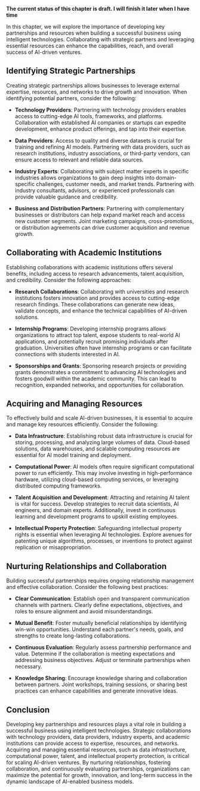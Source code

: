 **The current status of this chapter is draft. I will finish it later when I have time**

In this chapter, we will explore the importance of developing key partnerships and resources when building a successful business using intelligent technologies. Collaborating with strategic partners and leveraging essential resources can enhance the capabilities, reach, and overall success of AI-driven ventures.

Identifying Strategic Partnerships
----------------------------------

Creating strategic partnerships allows businesses to leverage external expertise, resources, and networks to drive growth and innovation. When identifying potential partners, consider the following:

* **Technology Providers**: Partnering with technology providers enables access to cutting-edge AI tools, frameworks, and platforms. Collaboration with established AI companies or startups can expedite development, enhance product offerings, and tap into their expertise.

* **Data Providers**: Access to quality and diverse datasets is crucial for training and refining AI models. Partnering with data providers, such as research institutions, industry associations, or third-party vendors, can ensure access to relevant and reliable data sources.

* **Industry Experts**: Collaborating with subject matter experts in specific industries allows organizations to gain deep insights into domain-specific challenges, customer needs, and market trends. Partnering with industry consultants, advisors, or experienced professionals can provide valuable guidance and credibility.

* **Business and Distribution Partners**: Partnering with complementary businesses or distributors can help expand market reach and access new customer segments. Joint marketing campaigns, cross-promotions, or distribution agreements can drive customer acquisition and revenue growth.

Collaborating with Academic Institutions
----------------------------------------

Establishing collaborations with academic institutions offers several benefits, including access to research advancements, talent acquisition, and credibility. Consider the following approaches:

* **Research Collaborations**: Collaborating with universities and research institutions fosters innovation and provides access to cutting-edge research findings. These collaborations can generate new ideas, validate concepts, and enhance the technical capabilities of AI-driven solutions.

* **Internship Programs**: Developing internship programs allows organizations to attract top talent, expose students to real-world AI applications, and potentially recruit promising individuals after graduation. Universities often have internship programs or can facilitate connections with students interested in AI.

* **Sponsorships and Grants**: Sponsoring research projects or providing grants demonstrates a commitment to advancing AI technologies and fosters goodwill within the academic community. This can lead to recognition, expanded networks, and opportunities for collaboration.

Acquiring and Managing Resources
--------------------------------

To effectively build and scale AI-driven businesses, it is essential to acquire and manage key resources efficiently. Consider the following:

* **Data Infrastructure**: Establishing robust data infrastructure is crucial for storing, processing, and analyzing large volumes of data. Cloud-based solutions, data warehouses, and scalable computing resources are essential for AI model training and deployment.

* **Computational Power**: AI models often require significant computational power to run efficiently. This may involve investing in high-performance hardware, utilizing cloud-based computing services, or leveraging distributed computing frameworks.

* **Talent Acquisition and Development**: Attracting and retaining AI talent is vital for success. Develop strategies to recruit data scientists, AI engineers, and domain experts. Additionally, invest in continuous learning and development programs to upskill existing employees.

* **Intellectual Property Protection**: Safeguarding intellectual property rights is essential when leveraging AI technologies. Explore avenues for patenting unique algorithms, processes, or inventions to protect against replication or misappropriation.

Nurturing Relationships and Collaboration
-----------------------------------------

Building successful partnerships requires ongoing relationship management and effective collaboration. Consider the following best practices:

* **Clear Communication**: Establish open and transparent communication channels with partners. Clearly define expectations, objectives, and roles to ensure alignment and avoid misunderstandings.

* **Mutual Benefit**: Foster mutually beneficial relationships by identifying win-win opportunities. Understand each partner's needs, goals, and strengths to create long-lasting collaborations.

* **Continuous Evaluation**: Regularly assess partnership performance and value. Determine if the collaboration is meeting expectations and addressing business objectives. Adjust or terminate partnerships when necessary.

* **Knowledge Sharing**: Encourage knowledge sharing and collaboration between partners. Joint workshops, training sessions, or sharing best practices can enhance capabilities and generate innovative ideas.

Conclusion
----------

Developing key partnerships and resources plays a vital role in building a successful business using intelligent technologies. Strategic collaborations with technology providers, data providers, industry experts, and academic institutions can provide access to expertise, resources, and networks. Acquiring and managing essential resources, such as data infrastructure, computational power, talent, and intellectual property protection, is critical for scaling AI-driven ventures. By nurturing relationships, fostering collaboration, and continuously evaluating partnerships, organizations can maximize the potential for growth, innovation, and long-term success in the dynamic landscape of AI-enabled business models.
